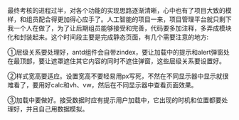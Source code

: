 ​	最终考核的进程过半，对各个功能的实现思路逐渐清晰，心中也有了项目大致的模样，和组员配合得更加得心应手了。人工智能的项目一来，项目管理平台就只剩下我一个人在做了，为了让后期组员能够接受和完善，代码要多加注释，多弄成模块化和封装起来。这个时间段主要是完成静态页面，有几个需要注意的地方:

​	①层级关系要处理好，antd组件会自带zindex，要让加载中的提示和alert弹窗处在最顶部，要让遮罩遮住其它内容的同时不遮住弹窗，这些层级关系要设置好。

​	②样式宽高要适应。设置宽高不要轻易用px写死，不然在不同显示器中显示就很难看了，要用好calc和vh、vw，然后在不同显示器中查看页面效果。

​	③加载中要做好。接受数据时应有提示用户加载中，它出现的时机和位置都要处理好，并且自己用数据模拟。